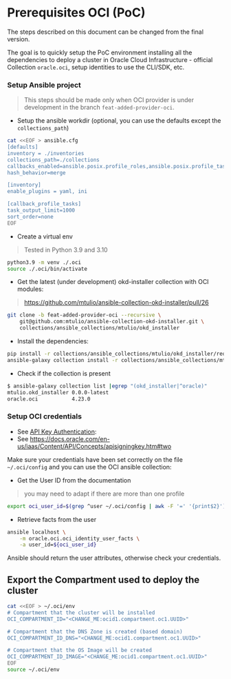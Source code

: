 # Prerequisites OCI (PoC)

The steps described on this document can be changed from the final version.

The goal is to quickly setup the PoC environment installing all the dependencies to deploy a cluster in Oracle Cloud Infrastructure - official Collection `oracle.oci`, setup identities to use the CLI/SDK, etc.

### Setup Ansible project

> This steps should be made only when OCI provider is under development in the branch `feat-added-provider-oci`.

- Setup the ansible workdir (optional, you can use the defaults except the `collections_path`)

```bash
cat <<EOF > ansible.cfg
[defaults]
inventory = ./inventories
collections_path=./collections
callbacks_enabled=ansible.posix.profile_roles,ansible.posix.profile_tasks
hash_behavior=merge

[inventory]
enable_plugins = yaml, ini

[callback_profile_tasks]
task_output_limit=1000
sort_order=none
EOF
```

- Create a virtual env

> Tested in Python 3.9 and 3.10

```bash
python3.9 -m venv ./.oci
source ./.oci/bin/activate
```

- Get the latest (under development) okd-installer collection with OCI modules:

> https://github.com/mtulio/ansible-collection-okd-installer/pull/26

```bash
git clone -b feat-added-provider-oci --recursive \
    git@github.com:mtulio/ansible-collection-okd-installer.git \
    collections/ansible_collections/mtulio/okd_installer
```

- Install the dependencies:

```bash
pip install -r collections/ansible_collections/mtulio/okd_installer/requirements.txt
ansible-galaxy collection install -r collections/ansible_collections/mtulio/okd_installer/requirements.yml
```

- Check if the collection is present


```bash
$ ansible-galaxy collection list |egrep "(okd_installer|^oracle)"
mtulio.okd_installer 0.0.0-latest
oracle.oci           4.23.0
```

### Setup OCI credentials

- See [API Key Authentication](https://docs.oracle.com/en-us/iaas/tools/oci-ansible-collection/4.11.0/guides/authentication.html#api-key-authentication):
- See https://docs.oracle.com/en-us/iaas/Content/API/Concepts/apisigningkey.htm#two


Make sure your credentials have been set correctly on the file `~/.oci/config` and you can use the OCI ansible collection:

- Get the User ID from the documentation

> you may need to adapt if there are more than one profile

```bash
export oci_user_id=$(grep ^user ~/.oci/config | awk -F '=' '{print$2}')
```

- Retrieve facts from the user

```bash
ansible localhost \
    -m oracle.oci.oci_identity_user_facts \
    -a user_id=${oci_user_id}
```

Ansible should return the user attributes, otherwise check your credentials.


## Export the Compartment used to deploy the cluster

```bash
cat <<EOF > ~/.oci/env
# Compartment that the cluster will be installed
OCI_COMPARTMENT_ID="<CHANGE_ME:ocid1.compartment.oc1.UUID>"

# Compartment that the DNS Zone is created (based domain)
OCI_COMPARTMENT_ID_DNS="<CHANGE_ME:ocid1.compartment.oc1.UUID>"

# Compartment that the OS Image will be created
OCI_COMPARTMENT_ID_IMAGE="<CHANGE_ME:ocid1.compartment.oc1.UUID>"
EOF
source ~/.oci/env
```